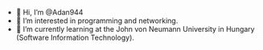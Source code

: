 - 👋 Hi, I’m @Adan944
- 👀 I’m interested in programming and networking.
- 🌱 I’m currently learning at the John von Neumann University in Hungary (Software Information Technology). 
<!--- - 💞️ I’m looking to collaborate on ...
- 📫 How to reach me ...
--->
<!---
Adan944/Adan944 is a ✨ special ✨ repository because its `README.md` (this file) appears on your GitHub profile.
You can click the Preview link to take a look at your changes.
--->
